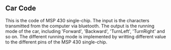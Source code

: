 ## Car Code
This is the code of MSP 430 single-chip.
The input is the characters transmitted from the computer via bluetooth.
The output is the running mode of the car, including 'Forward', 'Backward', 'TurnLeft', 'TurnRight' and so on.
The different running mode is implemented by writting different value to the different pins of the MSP 430 single-chip.